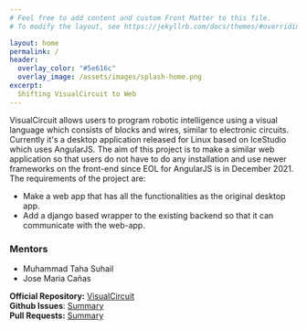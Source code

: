 ```yaml
---
# Feel free to add content and custom Front Matter to this file.
# To modify the layout, see https://jekyllrb.com/docs/themes/#overriding-theme-defaults

layout: home
permalink: /
header:
  overlay_color: "#5e616c"
  overlay_image: /assets/images/splash-home.png
excerpt: 
  Shifting VisualCircuit to Web
---
```




VisualCircuit allows users to program robotic intelligence using a visual language which consists of blocks and wires, similar to electronic circuits. Currently it's a desktop application released for Linux based on IceStudio which uses AngularJS. The aim of this project is to make a similar web application so that users do not have to do any installation and use newer frameworks on the front-end since EOL for AngularJS is in December 2021. The requirements of the project are:

<ul>
  <li>Make a web app that has all the functionalities as the original desktop app.</li>
  <li>Add a django based wrapper to the existing backend so that it can communicate with the web-app.</li>
</ul>


<h3> Mentors </h3>
<ul>
<li>Muhammad Taha Suhail</li>
<li>Jose Maria Cañas</li>
</ul>

**Official Repository:** [VisualCircuit](https://github.com/JdeRobot/VisualCircuit/tree/VisualCircuit3)  
**Github Issues**: [Summary](https://github.com/JdeRobot/VisualCircuit/issues?q=is%3Aissue+author%3ASuhas-G)  
**Pull Requests:** [Summary](https://github.com/JdeRobot/VisualCircuit/pulls?q=is%3Apr+author%3ASuhas-G)  





